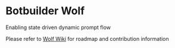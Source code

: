 # Botbuilder Wolf
Enabling state driven dynamic prompt flow

Please refer to [Wolf Wiki](https://github.com/great-lakes/botbuilder-wolf/wiki) for roadmap and contribution information
